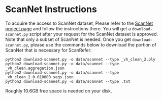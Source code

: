 # ScanNet Instructions

To acquire the access to ScanNet dataset, Please refer to the [ScanNet project page](https://github.com/ScanNet/ScanNet) and follow the instructions there. You will get a `download-scannet.py` script after your request for the ScanNet dataset is approved. Note that only a subset of ScanNet is needed. Once you get `download-scannet.py`, please use the commands below to download the portion of ScanNet that is necessary for ScanRefer:

```shell
python2 download-scannet.py -o data/scannet --type _vh_clean_2.ply
python2 download-scannet.py -o data/scannet --type _vh_clean.aggregation.json
python2 download-scannet.py -o data/scannet --type _vh_clean_2.0.010000.segs.json
python2 download-scannet.py -o data/scannet --type .txt
```
Roughly 10.6GB free space is needed on your disk.